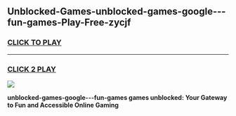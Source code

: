 
## Unblocked-Games-unblocked-games-google---fun-games-Play-Free-zycjf
<h3>
<a href="https://premium76.site?title=unblocked-games-google---fun-games&ref=18A">CLICK TO PLAY</a></h3>
<hr>

<h3>
<a href="https://premium76.site?title=unblocked-games-google---fun-games&ref=18A">CLICK 2 PLAY</a>
  
</h3>

<a href="https://premium76.site?title=unblocked-games-google---fun-games&ref=18A"><img src="https://clearcache.store/games.png"></a>


**unblocked-games-google---fun-games games unblocked: Your Gateway to Fun and Accessible Online Gaming**
